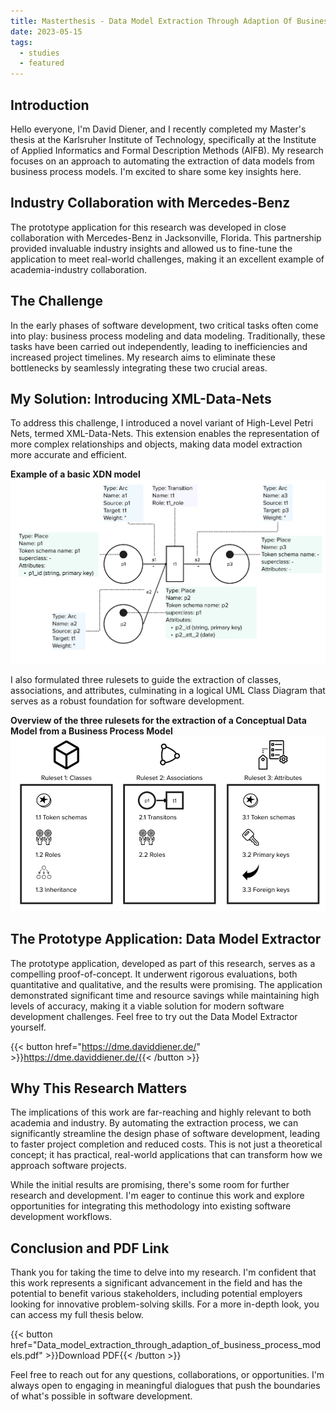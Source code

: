 ```yaml
---
title: Masterthesis - Data Model Extraction Through Adaption Of Business Process Models
date: 2023-05-15
tags:
  - studies
  - featured
---
```


## Introduction

Hello everyone, I'm David Diener, and I recently completed my Master's thesis at the Karlsruher Institute of Technology, specifically at the Institute of Applied Informatics and Formal Description Methods (AIFB). My research focuses on an approach to automating the extraction of data models from business process models. I'm excited to share some key insights here.

## Industry Collaboration with Mercedes-Benz

The prototype application for this research was developed in close collaboration with Mercedes-Benz in Jacksonville, Florida. This partnership provided invaluable industry insights and allowed us to fine-tune the application to meet real-world challenges, making it an excellent example of academia-industry collaboration.

## The Challenge

In the early phases of software development, two critical tasks often come into play: business process modeling and data modeling. Traditionally, these tasks have been carried out independently, leading to inefficiencies and increased project timelines. My research aims to eliminate these bottlenecks by seamlessly integrating these two crucial areas.

## My Solution: Introducing XML-Data-Nets

To address this challenge, I introduced a novel variant of High-Level Petri Nets, termed XML-Data-Nets. This extension enables the representation of more complex relationships and objects, making data model extraction more accurate and efficient. 

**Example of a basic XDN model**
![Example of a basic XDN model](basic_xdn_model.jpg)

I also formulated three rulesets to guide the extraction of classes, associations, and attributes, culminating in a logical UML Class Diagram that serves as a robust foundation for software development.

**Overview of the three rulesets for the extraction of a Conceptual Data Model from a Business Process Model**
![Overview of the three rulesets for the extraction of a Conceptual Data Model from a Business Process Model](dme_rulesets.jpg)

## The Prototype Application: Data Model Extractor

The prototype application, developed as part of this research, serves as a compelling proof-of-concept. It underwent rigorous evaluations, both quantitative and qualitative, and the results were promising. The application demonstrated significant time and resource savings while maintaining high levels of accuracy, making it a viable solution for modern software development challenges. Feel free to try out the Data Model Extractor yourself.

{{< button href="https://dme.daviddiener.de/" >}}https://dme.daviddiener.de/{{< /button >}}

## Why This Research Matters

The implications of this work are far-reaching and highly relevant to both academia and industry. By automating the extraction process, we can significantly streamline the design phase of software development, leading to faster project completion and reduced costs. This is not just a theoretical concept; it has practical, real-world applications that can transform how we approach software projects. 

While the initial results are promising, there's some room for further research and development. I'm eager to continue this work and explore opportunities for integrating this methodology into existing software development workflows.

## Conclusion and PDF Link

Thank you for taking the time to delve into my research. I'm confident that this work represents a significant advancement in the field and has the potential to benefit various stakeholders, including potential employers looking for innovative problem-solving skills. For a more in-depth look, you can access my full thesis below.

{{< button href="Data_model_extraction_through_adaption_of_business_process_models.pdf" >}}Download PDF{{< /button >}}

Feel free to reach out for any questions, collaborations, or opportunities. I'm always open to engaging in meaningful dialogues that push the boundaries of what's possible in software development.
